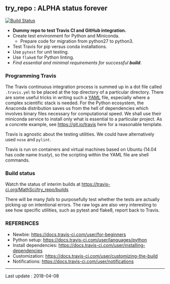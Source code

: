## try_repo : ALPHA status forever

[![Build Status](https://travis-ci.org/MathSci/try_repo.svg?branch=master)](https://travis-ci.org/MathSci/try_repo)

- **Dummy repo to test Travis CI and GitHub integration.**
- Create test environment for Python and Miniconda.
    - Prepare code for migration from python27 to python3.
- Test Travis for pip versus conda installations.
- Use `pytest` for unit testing.
- Use `flake8` for Python linting.
- *Find essential and minimal requirements for successful* ***build***.


### Programming Travis

The Travis continuous integration process
is summed up in a dot file called `.travis.yml`
to be placed at the top directory of a particular directory.
There are some useful tricks in writing such a 
[YAML](https://en.wikipedia.org/wiki/YAML) file,
especially where a complex scientific stack is needed.
For the Python ecosystem, the Anaconda distribution
saves us from the hell of dependencies which involves
binary files necessary for computational speed.
We shall use their miniconda service to
install only what is essential to a particular project.
As a concrete example, see https://git.io/travis here
for a reasonable template.

Travis is agnostic about the testing utilities.
We could have alternatively used `nose` and `pylint`.

Travis is run on containers and virtual machines
based on Ubuntu (14.04 has code name *trusty*),
so the scripting within the YAML file are shell commands.


### Build status

Watch the status of interim builds at https://travis-ci.org/MathSci/try_repo/builds

There will be many *fails* to purposefully test whether the tests are
actually picking up on intentional errors.
The raw logs are also very interesting to see how specific utilities,
such as pytest and flake8, report back to Travis.


### REFERENCES

-  Newbie: https://docs.travis-ci.com/user/for-beginners
-  Python setup: https://docs.travis-ci.com/user/languages/python
-  Install dependencies: https://docs.travis-ci.com/user/installing-dependencies
-  Customization: https://docs.travis-ci.com/user/customizing-the-build
-  Notifications: https://docs.travis-ci.com/user/notifications

---

Last update : 2018-04-08

